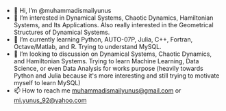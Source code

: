 - 👋 Hi, I’m @muhammadismailyunus
- 👀 I’m interested in Dynamical Systems, Chaotic Dynamics, Hamiltonian Systems, and Its Applications. Also really interested in the Geometrical Structures of Dynamical Systems.
- 🌱 I’m currently learning Python, AUTO-07P, Julia, C++, Fortran, Octave/Matlab, and R. Trying to understand MySQL.
- 💞️ I’m looking to discussion on Dynamical Systems, Chaotic Dynamics, and Hamiltonian Systems. Trying to learn Machine Learning, Data Science, or even Data Analysis for works purpose (heavily towards Python and Julia because it's more interesting and still trying to motivate myself to learn MySQL) 
- 📫 How to reach me muhammadismailyunus@gmail.com or mi.yunus_92@yahoo.com

<!---
muhammadismailyunus/muhammadismailyunus is a ✨ special ✨ repository because its `README.md` (this file) appears on your GitHub profile.
You can click the Preview link to take a look at your changes.
--->
